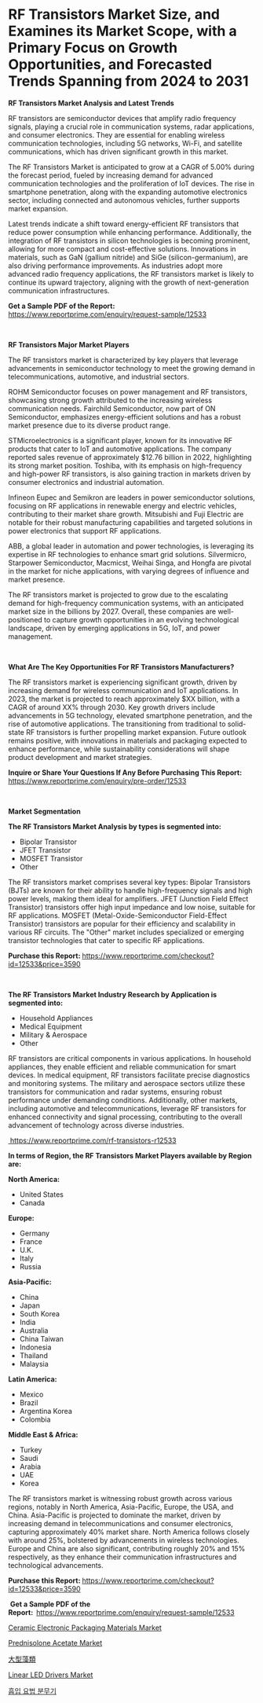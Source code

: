 <p><h1>RF Transistors Market Size, and Examines its Market Scope, with a Primary Focus on Growth Opportunities, and Forecasted Trends Spanning from 2024 to 2031</h1></p><p><strong>RF Transistors Market Analysis and Latest Trends</strong></p>
<p><p>RF transistors are semiconductor devices that amplify radio frequency signals, playing a crucial role in communication systems, radar applications, and consumer electronics. They are essential for enabling wireless communication technologies, including 5G networks, Wi-Fi, and satellite communications, which has driven significant growth in this market.</p><p>The RF Transistors Market is anticipated to grow at a CAGR of 5.00% during the forecast period, fueled by increasing demand for advanced communication technologies and the proliferation of IoT devices. The rise in smartphone penetration, along with the expanding automotive electronics sector, including connected and autonomous vehicles, further supports market expansion. </p><p>Latest trends indicate a shift toward energy-efficient RF transistors that reduce power consumption while enhancing performance. Additionally, the integration of RF transistors in silicon technologies is becoming prominent, allowing for more compact and cost-effective solutions. Innovations in materials, such as GaN (gallium nitride) and SiGe (silicon-germanium), are also driving performance improvements. As industries adopt more advanced radio frequency applications, the RF transistors market is likely to continue its upward trajectory, aligning with the growth of next-generation communication infrastructures.</p></p>
<p><strong>Get a Sample PDF of the Report:&nbsp;</strong> <a href="https://www.reportprime.com/enquiry/request-sample/12533">https://www.reportprime.com/enquiry/request-sample/12533</a></p>
<p>&nbsp;</p>
<p><strong>RF Transistors Major Market Players</strong></p>
<p><p>The RF transistors market is characterized by key players that leverage advancements in semiconductor technology to meet the growing demand in telecommunications, automotive, and industrial sectors. </p><p>ROHM Semiconductor focuses on power management and RF transistors, showcasing strong growth attributed to the increasing wireless communication needs. Fairchild Semiconductor, now part of ON Semiconductor, emphasizes energy-efficient solutions and has a robust market presence due to its diverse product range. </p><p>STMicroelectronics is a significant player, known for its innovative RF products that cater to IoT and automotive applications. The company reported sales revenue of approximately $12.76 billion in 2022, highlighting its strong market position. Toshiba, with its emphasis on high-frequency and high-power RF transistors, is also gaining traction in markets driven by consumer electronics and industrial automation.</p><p>Infineon Eupec and Semikron are leaders in power semiconductor solutions, focusing on RF applications in renewable energy and electric vehicles, contributing to their market share growth. Mitsubishi and Fuji Electric are notable for their robust manufacturing capabilities and targeted solutions in power electronics that support RF applications.</p><p>ABB, a global leader in automation and power technologies, is leveraging its expertise in RF technologies to enhance smart grid solutions. Silvermicro, Starpower Semiconductor, Macmicst, Weihai Singa, and Hongfa are pivotal in the market for niche applications, with varying degrees of influence and market presence. </p><p>The RF transistors market is projected to grow due to the escalating demand for high-frequency communication systems, with an anticipated market size in the billions by 2027. Overall, these companies are well-positioned to capture growth opportunities in an evolving technological landscape, driven by emerging applications in 5G, IoT, and power management.</p></p>
<p>&nbsp;</p>
<p><strong>What Are The Key Opportunities For RF Transistors Manufacturers?</strong></p>
<p><p>The RF transistors market is experiencing significant growth, driven by increasing demand for wireless communication and IoT applications. In 2023, the market is projected to reach approximately $XX billion, with a CAGR of around XX% through 2030. Key growth drivers include advancements in 5G technology, elevated smartphone penetration, and the rise of automotive applications. The transitioning from traditional to solid-state RF transistors is further propelling market expansion. Future outlook remains positive, with innovations in materials and packaging expected to enhance performance, while sustainability considerations will shape product development and market strategies.</p></p>
<p><strong>Inquire or Share Your Questions If Any Before Purchasing This Report:</strong> <a href="https://www.reportprime.com/enquiry/pre-order/12533">https://www.reportprime.com/enquiry/pre-order/12533</a></p>
<p>&nbsp;</p>
<p><strong>Market Segmentation</strong></p>
<p><strong>The RF Transistors Market Analysis by types is segmented into:</strong></p>
<p><ul><li>Bipolar Transistor</li><li>JFET Transistor</li><li>MOSFET Transistor</li><li>Other</li></ul></p>
<p><p>The RF transistors market comprises several key types: Bipolar Transistors (BJTs) are known for their ability to handle high-frequency signals and high power levels, making them ideal for amplifiers. JFET (Junction Field Effect Transistor) transistors offer high input impedance and low noise, suitable for RF applications. MOSFET (Metal-Oxide-Semiconductor Field-Effect Transistor) transistors are popular for their efficiency and scalability in various RF circuits. The "Other" market includes specialized or emerging transistor technologies that cater to specific RF applications.</p></p>
<p><strong>Purchase this Report:&nbsp;</strong><a href="https://www.reportprime.com/checkout?id=12533&price=3590">https://www.reportprime.com/checkout?id=12533&price=3590</a></p>
<p>&nbsp;</p>
<p><strong>The RF Transistors Market Industry Research by Application is segmented into:</strong></p>
<p><ul><li>Household Appliances</li><li>Medical Equipment</li><li>Military & Aerospace</li><li>Other</li></ul></p>
<p><p>RF transistors are critical components in various applications. In household appliances, they enable efficient and reliable communication for smart devices. In medical equipment, RF transistors facilitate precise diagnostics and monitoring systems. The military and aerospace sectors utilize these transistors for communication and radar systems, ensuring robust performance under demanding conditions. Additionally, other markets, including automotive and telecommunications, leverage RF transistors for enhanced connectivity and signal processing, contributing to the overall advancement of technology across diverse industries.</p></p>
<p><a href="https://www.reportprime.com/rf-transistors-r12533">&nbsp;https://www.reportprime.com/rf-transistors-r12533</a></p>
<p><strong>In terms of Region, the RF Transistors Market Players available by Region are:</strong></p>
<p>
    <p> <strong> North America: </strong>
        <ul>
            <li>United States</li>
            <li>Canada</li>
        </ul>
        </p> 
    <p> <strong> Europe: </strong>
        <ul>
            <li>Germany</li>
            <li>France</li>
            <li>U.K.</li>
            <li>Italy</li>
            <li>Russia</li>
        </ul>
        </p> 
    <p> <strong> Asia-Pacific: </strong>
        <ul>
            <li>China</li>
            <li>Japan</li>
            <li>South Korea</li>
            <li>India</li>
            <li>Australia</li>
            <li>China Taiwan</li>
            <li>Indonesia</li>
            <li>Thailand</li>
            <li>Malaysia</li>
        </ul>
        </p> 
    <p> <strong> Latin America: </strong>
        <ul>
            <li>Mexico</li>
            <li>Brazil</li>
            <li>Argentina Korea</li>
            <li>Colombia</li>
        </ul>
        </p> 
    <p> <strong> Middle East & Africa: </strong>
        <ul>
            <li>Turkey</li>
            <li>Saudi</li>
            <li>Arabia</li>
            <li>UAE</li>
            <li>Korea</li>
        </ul>
    </p>
    </p>
<p><p>The RF transistors market is witnessing robust growth across various regions, notably in North America, Asia-Pacific, Europe, the USA, and China. Asia-Pacific is projected to dominate the market, driven by increasing demand in telecommunications and consumer electronics, capturing approximately 40% market share. North America follows closely with around 25%, bolstered by advancements in wireless technologies. Europe and China are also significant, contributing roughly 20% and 15% respectively, as they enhance their communication infrastructures and technological advancements.</p></p>
<p><strong>Purchase this Report: </strong><a href="https://www.reportprime.com/checkout?id=12533&price=3590">https://www.reportprime.com/checkout?id=12533&price=3590</a></p>
<p>&nbsp;<strong>Get a Sample PDF of the Report:&nbsp;&nbsp;</strong><a href="https://www.reportprime.com/enquiry/request-sample/12533">https://www.reportprime.com/enquiry/request-sample/12533</a></p>
<p><strong></strong></p>
<p><p><a href="https://issuu.com/reportprime-2/docs/ceramic-electronic-packaging-materi_c3e505f2ddc559">Ceramic Electronic Packaging Materials Market</a></p><p><a href="https://medium.com/@bubursruntul3/prednisolone-acetate-market-trends-and-strategic-market-insights-2024-2031-4fb0c260e118">Prednisolone Acetate Market</a></p><p><a href="https://medium.com/@drfg4t/%E3%83%9E%E3%82%AF%E3%83%AD%E8%97%BB%E9%A1%9E%E5%B8%82%E5%A0%B4%E3%81%AE%E8%A6%8F%E6%A8%A1-%E5%B8%82%E5%A0%B4%E3%82%BB%E3%82%B0%E3%83%A1%E3%83%B3%E3%83%86%E3%83%BC%E3%82%B7%E3%83%A7%E3%83%B3-%E5%B8%82%E5%A0%B4%E5%8B%95%E5%90%91%E3%81%8A%E3%82%88%E3%81%B32031%E5%B9%B4%E3%81%BE%E3%81%A7%E3%81%AE%E6%88%90%E9%95%B7%E5%88%86%E6%9E%90%E4%BA%88%E6%B8%AC-b626f68b6915">大型藻類</a></p><p><a href="https://github.com/elizabethdagraca/Market-Research-Report-List-4/blob/main/linear-led-drivers-market.md">Linear LED Drivers Market</a></p><p><a href="https://medium.com/@fitzwjpcorke/%EA%B8%80%EB%A1%9C%EB%B2%8C-%ED%9D%A1%EC%9E%85-%EC%9A%94%EB%B2%95-%EB%84%A4%EB%B7%B8%EB%9D%BC%EC%9D%B4%EC%A0%80-%EC%8B%9C%EC%9E%A5-%EB%8F%99%ED%96%A5-2024%EB%85%84%EB%B6%80%ED%84%B0-2031%EB%85%84%EA%B9%8C%EC%A7%80%EC%9D%98-%EC%84%B1%EC%9E%A5-%EA%B8%B0%ED%9A%8C-%EB%B0%8F-%EB%8F%84%EC%A0%84%EC%97%90-%EB%8C%80%ED%95%9C-%ED%86%B5%EC%B0%B0%EB%A0%A5-11cff265e8df">흡입 요법 분무기</a></p></p>